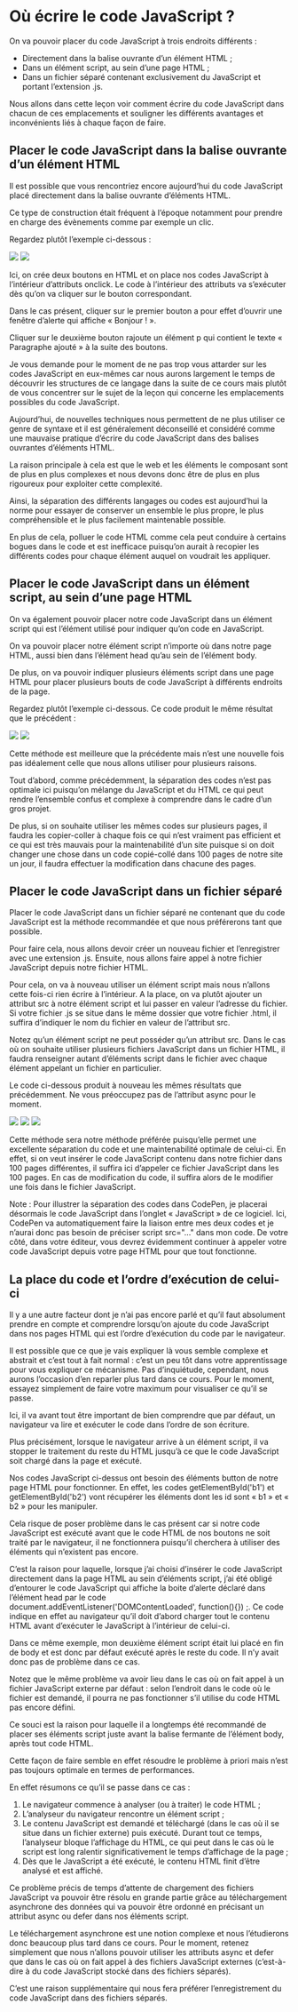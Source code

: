 # Où écrire le code JavaScript ?

On va pouvoir placer du code JavaScript à trois endroits différents :

- Directement dans la balise ouvrante d’un élément HTML ;
- Dans un élément script, au sein d’une page HTML ;
- Dans un fichier séparé contenant exclusivement du JavaScript et portant l’extension .js.

Nous allons dans cette leçon voir comment écrire du code JavaScript dans chacun de ces emplacements et souligner les différents avantages et inconvénients liés à chaque façon de faire.

## Placer le code JavaScript dans la balise ouvrante d’un élément HTML

Il est possible que vous rencontriez encore aujourd’hui du code JavaScript placé directement dans la balise ouvrante d’éléments HTML.

Ce type de construction était fréquent à l’époque notamment pour prendre en charge des évènements comme par exemple un clic.

Regardez plutôt l’exemple ci-dessous :

![](https://www.pierre-giraud.com/wp-content/uploads/2019/05/javascript-code-balise-ouvrante-html.png)
![](https://www.pierre-giraud.com/wp-content/uploads/2019/05/javascript-code-balise-ouvrante-html-resultat.png)

Ici, on crée deux boutons en HTML et on place nos codes JavaScript à l’intérieur d’attributs onclick. Le code à l’intérieur des attributs va s’exécuter dès qu’on va cliquer sur le bouton correspondant.

Dans le cas présent, cliquer sur le premier bouton a pour effet d’ouvrir une fenêtre d’alerte qui affiche « Bonjour ! ».

Cliquer sur le deuxième bouton rajoute un élément p qui contient le texte « Paragraphe ajouté » à la suite des boutons.

Je vous demande pour le moment de ne pas trop vous attarder sur les codes JavaScript en eux-mêmes car nous aurons largement le temps de découvrir les structures de ce langage dans la suite de ce cours mais plutôt de vous concentrer sur le sujet de la leçon qui concerne les emplacements possibles du code JavaScript.

Aujourd’hui, de nouvelles techniques nous permettent de ne plus utiliser ce genre de syntaxe et il est généralement déconseillé et considéré comme une mauvaise pratique d’écrire du code JavaScript dans des balises ouvrantes d’éléments HTML.

La raison principale à cela est que le web et les éléments le composant sont de plus en plus complexes et nous devons donc être de plus en plus rigoureux pour exploiter cette complexité.

Ainsi, la séparation des différents langages ou codes est aujourd’hui la norme pour essayer de conserver un ensemble le plus propre, le plus compréhensible et le plus facilement maintenable possible.

En plus de cela, polluer le code HTML comme cela peut conduire à certains bogues dans le code et est inefficace puisqu’on aurait à recopier les différents codes pour chaque élément auquel on voudrait les appliquer.

## Placer le code JavaScript dans un élément script, au sein d’une page HTML

On va également pouvoir placer notre code JavaScript dans un élément script qui est l’élément utilisé pour indiquer qu’on code en JavaScript.

On va pouvoir placer notre élément script n’importe où dans notre page HTML, aussi bien dans l’élément head qu’au sein de l’élément body.

De plus, on va pouvoir indiquer plusieurs éléments script dans une page HTML pour placer plusieurs bouts de code JavaScript à différents endroits de la page.

Regardez plutôt l’exemple ci-dessous. Ce code produit le même résultat que le précédent :

![](https://www.pierre-giraud.com/wp-content/uploads/2019/05/javascript-code-element-script-html.png)
![](https://www.pierre-giraud.com/wp-content/uploads/2019/05/javascript-code-element-script-html-resultat.png)

Cette méthode est meilleure que la précédente mais n’est une nouvelle fois pas idéalement celle que nous allons utiliser pour plusieurs raisons.

Tout d’abord, comme précédemment, la séparation des codes n’est pas optimale ici puisqu’on mélange du JavaScript et du HTML ce qui peut rendre l’ensemble confus et complexe à comprendre dans le cadre d’un gros projet.

De plus, si on souhaite utiliser les mêmes codes sur plusieurs pages, il faudra les copier-coller à chaque fois ce qui n’est vraiment pas efficient et ce qui est très mauvais pour la maintenabilité d’un site puisque si on doit changer une chose dans un code copié-collé dans 100 pages de notre site un jour, il faudra effectuer la modification dans chacune des pages.

## Placer le code JavaScript dans un fichier séparé

Placer le code JavaScript dans un fichier séparé ne contenant que du code JavaScript est la méthode recommandée et que nous préférerons tant que possible.

Pour faire cela, nous allons devoir créer un nouveau fichier et l’enregistrer avec une extension .js. Ensuite, nous allons faire appel à notre fichier JavaScript depuis notre fichier HTML.

Pour cela, on va à nouveau utiliser un élément script mais nous n’allons cette fois-ci rien écrire à l’intérieur. A la place, on va plutôt ajouter un attribut src à notre élément script et lui passer en valeur l’adresse du fichier. Si votre fichier .js se situe dans le même dossier que votre fichier .html, il suffira d’indiquer le nom du fichier en valeur de l’attribut src.

Notez qu’un élément script ne peut posséder qu’un attribut src. Dans le cas où on souhaite utiliser plusieurs fichiers JavaScript dans un fichier HTML, il faudra renseigner autant d’éléments script dans le fichier avec chaque élément appelant un fichier en particulier.

Le code ci-dessous produit à nouveau les mêmes résultats que précédemment. Ne vous préoccupez pas de l’attribut async pour le moment.

![](https://www.pierre-giraud.com/wp-content/uploads/2019/05/javascript-code-externe-element-script-src-html.png)
![](https://www.pierre-giraud.com/wp-content/uploads/2019/05/javascript-code-fichier-separe-js.png)
![](https://www.pierre-giraud.com/wp-content/uploads/2019/05/javascript-code-externe-element-script-src-html-resultat.png)

Cette méthode sera notre méthode préférée puisqu’elle permet une excellente séparation du code et une maintenabilité optimale de celui-ci. En effet, si on veut insérer le code JavaScript contenu dans notre fichier dans 100 pages différentes, il suffira ici d’appeler ce fichier JavaScript dans les 100 pages. En cas de modification du code, il suffira alors de le modifier une fois dans le fichier JavaScript.

Note : Pour illustrer la séparation des codes dans CodePen, je placerai désormais le code JavaScript dans l’onglet « JavaScript » de ce logiciel. Ici, CodePen va automatiquement faire la liaison entre mes deux codes et je n’aurai donc pas besoin de préciser script src="…" dans mon code. De votre côté, dans votre éditeur, vous devrez évidemment continuer à appeler votre code JavaScript depuis votre page HTML pour que tout fonctionne.

## La place du code et l’ordre d’exécution de celui-ci

Il y a une autre facteur dont je n’ai pas encore parlé et qu’il faut absolument prendre en compte et comprendre lorsqu’on ajoute du code JavaScript dans nos pages HTML qui est l’ordre d’exécution du code par le navigateur.

Il est possible que ce que je vais expliquer là vous semble complexe et abstrait et c’est tout à fait normal : c’est un peu tôt dans votre apprentissage pour vous expliquer ce mécanisme. Pas d’inquiétude, cependant, nous aurons l’occasion d’en reparler plus tard dans ce cours. Pour le moment, essayez simplement de faire votre maximum pour visualiser ce qu’il se passe.

Ici, il va avant tout être important de bien comprendre que par défaut, un navigateur va lire et exécuter le code dans l’ordre de son écriture.

Plus précisément, lorsque le navigateur arrive à un élément script, il va stopper le traitement du reste du HTML jusqu’à ce que le code JavaScript soit chargé dans la page et exécuté.

Nos codes JavaScript ci-dessus ont besoin des éléments button de notre page HTML pour fonctionner. En effet, les codes getElementById('b1') et getElementById('b2') vont récupérer les éléments dont les id sont « b1 » et « b2 » pour les manipuler.

Cela risque de poser problème dans le cas présent car si notre code JavaScript est exécuté avant que le code HTML de nos boutons ne soit traité par le navigateur, il ne fonctionnera puisqu’il cherchera à utiliser des éléments qui n’existent pas encore.

C’est la raison pour laquelle, lorsque j’ai choisi d’insérer le code JavaScript directement dans la page HTML au sein d’éléments script, j’ai été obligé d’entourer le code JavaScript qui affiche la boite d’alerte déclaré dans l’élément head par le code document.addEventListener('DOMContentLoaded', function(){}) ;. Ce code indique en effet au navigateur qu’il doit d’abord charger tout le contenu HTML avant d’exécuter le JavaScript à l’intérieur de celui-ci.

Dans ce même exemple, mon deuxième élément script était lui placé en fin de body et est donc par défaut exécuté après le reste du code. Il n’y avait donc pas de problème dans ce cas.

Notez que le même problème va avoir lieu dans le cas où on fait appel à un fichier JavaScript externe par défaut : selon l’endroit dans le code où le fichier est demandé, il pourra ne pas fonctionner s’il utilise du code HTML pas encore défini.

Ce souci est la raison pour laquelle il a longtemps été recommandé de placer ses éléments script juste avant la balise fermante de l’élément body, après tout code HTML.

Cette façon de faire semble en effet résoudre le problème à priori mais n’est pas toujours optimale en termes de performances.

En effet résumons ce qu’il se passe dans ce cas :

1. Le navigateur commence à analyser (ou à traiter) le code HTML ;
2. L’analyseur du navigateur rencontre un élément script ;
3. Le contenu JavaScript est demandé et téléchargé (dans le cas où il se situe dans un fichier externe) puis exécuté. Durant tout ce temps, l’analyseur bloque l’affichage du HTML, ce qui peut dans le cas où le script est long ralentir significativement le temps d’affichage de la page ;
4. Dès que le JavaScript a été exécuté, le contenu HTML finit d’être analysé et est affiché.

Ce problème précis de temps d’attente de chargement des fichiers JavaScript va pouvoir être résolu en grande partie grâce au téléchargement asynchrone des données qui va pouvoir être ordonné en précisant un attribut async ou defer dans nos éléments script.

Le téléchargement asynchrone est une notion complexe et nous l’étudierons donc beaucoup plus tard dans ce cours. Pour le moment, retenez simplement que nous n’allons pouvoir utiliser les attributs async et defer que dans le cas où on fait appel à des fichiers JavaScript externes (c’est-à-dire à du code JavaScript stocké dans des fichiers séparés).

C’est une raison supplémentaire qui nous fera préférer l’enregistrement du code JavaScript dans des fichiers séparés. 